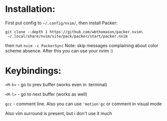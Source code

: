 # Installation:
First put config to `~/.config/nvim/`, then install Packer:
```
git clone --depth 1 https://github.com/wbthomason/packer.nvim\
 ~/.local/share/nvim/site/pack/packer/start/packer.nvim
```
then run
`nvim -c PackerSync`
Note: skip messages complaining about color scheme absence.
After this you can use your nvim :)
# Keybindings:
`<M-h>` - go to prev buffer (works even in :terminal)
 
`<M-l>` - go to next buffer (works as well)

`gcc` - comment line. Also you can use `'motion'gc` or comment in visual mode

Also vim surround is present, but i don't use it much
